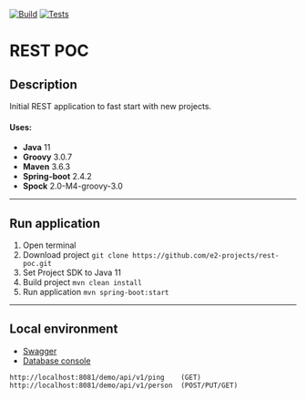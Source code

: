 [![Build](https://github.com/e2-projects/rest-poc/actions/workflows/action-build.yml/badge.svg?branch=dev)](https://github.com/e2-projects/rest-poc/actions/workflows/action-build.yml)
[![Tests](https://github.com/e2-projects/rest-poc/actions/workflows/action-test.yml/badge.svg?branch=dev)](https://github.com/e2-projects/rest-poc/actions/workflows/action-test.yml)

# REST POC
## Description
Initial REST application to fast start with new projects.
#### Uses:
* **Java** 11
* **Groovy** 3.0.7
* **Maven** 3.6.3
* **Spring-boot** 2.4.2
* **Spock** 2.0-M4-groovy-3.0
---
## Run application
1. Open terminal
2. Download project `git clone https://github.com/e2-projects/rest-poc.git`
3. Set Project SDK to Java 11
4. Build project `mvn clean install`
5. Run application `mvn spring-boot:start`
---
## Local environment
* [Swagger](http://localhost:8081/demo/api/v1/swagger-ui/#/)
* [Database console](http://localhost:8081/demo/api/v1/h2-console)
```textmate
http://localhost:8081/demo/api/v1/ping    (GET)
http://localhost:8081/demo/api/v1/person  (POST/PUT/GET)
```
